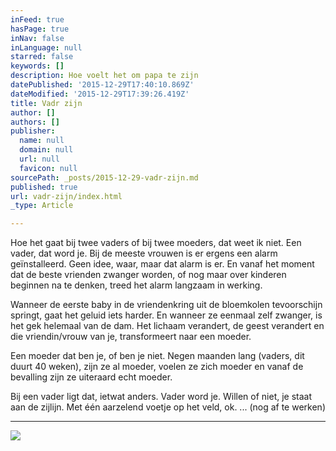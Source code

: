 ```yaml
---
inFeed: true
hasPage: true
inNav: false
inLanguage: null
starred: false
keywords: []
description: Hoe voelt het om papa te zijn
datePublished: '2015-12-29T17:40:10.869Z'
dateModified: '2015-12-29T17:39:26.419Z'
title: Vadr zijn
author: []
authors: []
publisher:
  name: null
  domain: null
  url: null
  favicon: null
sourcePath: _posts/2015-12-29-vadr-zijn.md
published: true
url: vadr-zijn/index.html
_type: Article

---
```

Hoe het gaat bij twee vaders of bij twee moeders, dat weet ik niet. Een vader, dat word je. Bij de meeste vrouwen is er ergens een alarm geïnstalleerd. Geen idee, waar, maar dat alarm is er. En vanaf het moment dat de beste vrienden zwanger worden, of nog maar over kinderen beginnen na te denken, treed het alarm langzaam in werking. 

Wanneer de eerste baby in de vriendenkring uit de bloemkolen tevoorschijn springt, gaat het geluid iets harder. En wanneer ze eenmaal zelf zwanger, is het gek helemaal van de dam. Het lichaam verandert, de geest verandert en die vriendin/vrouw van je, transformeert naar een moeder. 

Een moeder dat ben je, of ben je niet. Negen maanden lang (vaders, dit duurt 40 weken), zijn ze al moeder, voelen ze zich moeder en vanaf de bevalling zijn ze uiteraard echt moeder.

Bij een vader ligt dat, ietwat anders. Vader word je. Willen of niet, je staat aan de zijlijn. Met één aarzelend voetje op het veld, ok. ... (nog af te werken)

****
![](https://the-grid-user-content.s3-us-west-2.amazonaws.com/3805de3d-3693-4a09-92df-c87c527ee95f.jpg)